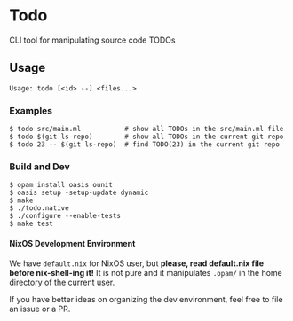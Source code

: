 # Todo

CLI tool for manipulating source code TODOs

## Usage ##

```
Usage: todo [<id> --] <files...>
```

### Examples

```console
$ todo src/main.ml           # show all TODOs in the src/main.ml file
$ todo $(git ls-repo)        # show all TODOs in the current git repo
$ todo 23 -- $(git ls-repo)  # find TODO(23) in the current git repo
```

### Build and Dev ###

```console
$ opam install oasis ounit
$ oasis setup -setup-update dynamic
$ make
$ ./todo.native
$ ./configure --enable-tests
$ make test
```

#### NixOS Development Environment ####

We have `default.nix` for NixOS user, but **please, read default.nix
file before nix-shell-ing it!** It is not pure and it manipulates
`.opam/` in the home directory of the current user.

If you have better ideas on organizing the dev environment, feel free
to file an issue or a PR.
